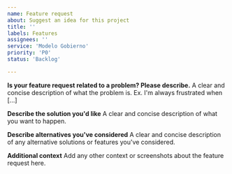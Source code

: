 ```yaml
---
name: Feature request
about: Suggest an idea for this project
title: ''
labels: Features
assignees: ''
service: 'Modelo Gobierno'
priority: 'P0'
status: 'Backlog'

---
```


**Is your feature request related to a problem? Please describe.**
A clear and concise description of what the problem is. Ex. I'm always frustrated when [...]

**Describe the solution you'd like**
A clear and concise description of what you want to happen.

**Describe alternatives you've considered**
A clear and concise description of any alternative solutions or features you've considered.

**Additional context**
Add any other context or screenshots about the feature request here.
